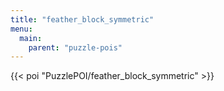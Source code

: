 ```yaml
---
title: "feather_block_symmetric"
menu:
  main:
    parent: "puzzle-pois"
---
```


{{< poi "PuzzlePOI/feather_block_symmetric" >}}
